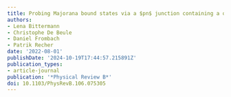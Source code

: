```yaml
---
title: Probing Majorana bound states via a $pn$ junction containing a quantum dot
authors:
- Lena Bittermann
- Christophe De Beule
- Daniel Frombach
- Patrik Recher
date: '2022-08-01'
publishDate: '2024-10-19T17:44:57.215891Z'
publication_types:
- article-journal
publication: '*Physical Review B*'
doi: 10.1103/PhysRevB.106.075305
---
```


